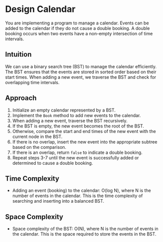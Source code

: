 # Design Calendar

You are implementing a program to manage a calendar. Events can be added to the calendar if they do not cause a double booking. A double booking occurs when two events have a non-empty intersection of time intervals.

## Intuition

We can use a binary search tree (BST) to manage the calendar efficiently. The BST ensures that the events are stored in sorted order based on their start times. When adding a new event, we traverse the BST and check for overlapping time intervals.

## Approach

1. Initialize an empty calendar represented by a BST.
2. Implement the `Book` method to add new events to the calendar.
3. When adding a new event, traverse the BST recursively.
4. If the BST is empty, the new event becomes the root of the BST.
5. Otherwise, compare the start and end times of the new event with the current node in the BST.
6. If there is no overlap, insert the new event into the appropriate subtree based on the comparison.
7. If there is an overlap, return `false` to indicate a double booking.
8. Repeat steps 3-7 until the new event is successfully added or determined to cause a double booking.

## Time Complexity

- Adding an event (booking) to the calendar: O(log N), where N is the number of events in the calendar. This is the time complexity of searching and inserting into a balanced BST.

## Space Complexity

- Space complexity of the BST: O(N), where N is the number of events in the calendar. This is the space required to store the events in the BST.

